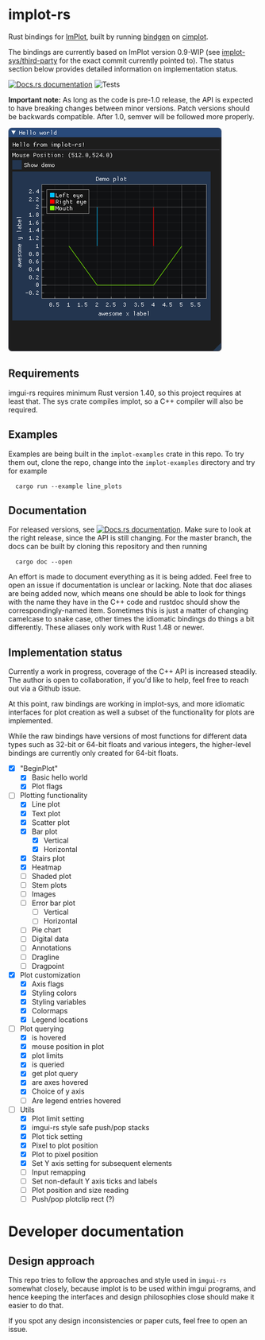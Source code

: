 
# implot-rs

Rust bindings for [ImPlot](https://github.com/epezent/implot), built by running
[bindgen](https://github.com/rust-lang/rust-bindgen) on [cimplot](https://github.com/cimgui/cimplot).

The bindings are currently based on ImPlot version 0.9-WIP (see 
[implot-sys/third-party](implot-sys/third-party) for the exact commit currently pointed to). 
The status section below provides detailed information on implementation status. 

[![Docs.rs documentation](https://docs.rs/implot/badge.svg)](https://docs.rs/implot/)
![Tests](https://github.com/4bb4/implot-rs/workflows/Tests/badge.svg)

**Important note:** As long as the code is pre-1.0 release, the API is expected to have 
breaking changes between minor versions. Patch versions should be backwards compatible. 
After 1.0, semver will be followed more properly.

![demo](demo.png)

## Requirements
imgui-rs requires minimum Rust version 1.40, so this project requires at least that. 
The sys crate compiles implot, so a C++ compiler will also be required.

## Examples 
Examples are being built in the `implot-examples` crate in this repo. To try them out, 
clone the repo, change into the `implot-examples` directory and try for example
```
  cargo run --example line_plots
```

## Documentation
For released versions, see 
[![Docs.rs documentation](https://docs.rs/implot/badge.svg)](https://docs.rs/implot/). 
Make sure to look at the right release, since the API is still changing. 
For the master branch, the docs can be built by cloning this repository and then running 
```
  cargo doc --open
```
An effort is made to document everything as it is being added. Feel free to open an issue
if documentation is unclear or lacking. Note that doc aliases are being added now, which 
means one should be able to look for things with the name they have in the C++ code and
rustdoc should show the correspondingly-named item. Sometimes this is just a matter of 
changing camelcase to snake case, other times the idiomatic bindings do things a bit 
differently. These aliases only work with Rust 1.48 or newer.

## Implementation status
Currently a work in progress, coverage of the C++ API is increased steadily. The author 
is open to collaboration, if you'd like to help, feel free to reach out via a Github issue.

At this point, raw bindings are working in implot-sys, and more idiomatic interfaces
for plot creation as well a subset of the functionality for plots are implemented. 

While the raw bindings have versions of most functions for different data types such as
32-bit or 64-bit floats and various integers, the higher-level bindings are currently only
created for 64-bit floats.

- [x] "BeginPlot"
  - [x] Basic hello world
  - [x] Plot flags
- [ ] Plotting functionality
  - [x] Line plot
  - [x] Text plot
  - [x] Scatter plot
  - [x] Bar plot
    - [x] Vertical
    - [x] Horizontal
  - [x] Stairs plot
  - [x] Heatmap
  - [ ] Shaded plot
  - [ ] Stem plots
  - [ ] Images
  - [ ] Error bar plot
    - [ ] Vertical
    - [ ] Horizontal
  - [ ] Pie chart
  - [ ] Digital data
  - [ ] Annotations
  - [ ] Dragline
  - [ ] Dragpoint
- [x] Plot customization
  - [x] Axis flags
  - [x] Styling colors
  - [x] Styling variables
  - [x] Colormaps
  - [x] Legend locations
- [ ] Plot querying 
  - [x] is hovered
  - [x] mouse position in plot
  - [x] plot limits
  - [x] is queried
  - [x] get plot query
  - [x] are axes hovered
  - [x] Choice of y axis
  - [ ] Are legend entries hovered
- [ ] Utils
  - [x] Plot limit setting
  - [x] imgui-rs style safe push/pop stacks
  - [x] Plot tick setting
  - [x] Pixel to plot position
  - [x] Plot to pixel position
  - [x] Set Y axis setting for subsequent elements
  - [ ] Input remapping
  - [ ] Set non-default Y axis ticks and labels
  - [ ] Plot position and size reading
  - [ ] Push/pop plotclip rect (?)

# Developer documentation
## Design approach
This repo tries to follow the approaches and style used in `imgui-rs` somewhat closely,
because implot is to be used within imgui programs, and hence keeping the interfaces
and design philosophies close should make it easier to do that.

If you spot any design inconsistencies or paper cuts, feel free to open an issue.
